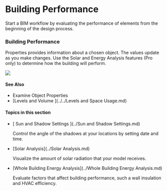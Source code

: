 # Building Performance
Start a BIM workflow by evaluating the performance of elements from the beginning of the design process.

### Building Performance

Properties provides information about a chosen object. The values update as you make changes. Use the Solar and Energy Analysis features (Pro only) to determine how the building will perform.   

![](Images/GUID-6AF1DFC5-77D0-4AE2-8BA1-74E41A67F5EF-low.png) 


#### See Also

* Examine Object Properties
* [Levels and Volume ](../../Levels and Space Usage.md)

  

#### Topics in this section

* [ Sun and Shadow Settings ](../Sun and Shadow Settings.md)
    
    Control the angle of the shadows at your locations by setting date and time.
* [Solar Analysis](../Solar Analysis.md)
    
    Visualize the amount of solar radiation that your model receives.
* [Whole Building Energy Analysis](../Whole Building Energy Analysis.md)
    
    Evaluate factors that affect building performance, such a wall insulation and HVAC efficiency.

